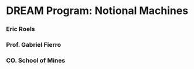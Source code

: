 # DREAM Program: Notional Machines

### Eric Roels

### Prof. Gabriel Fierro

### CO. School of Mines
